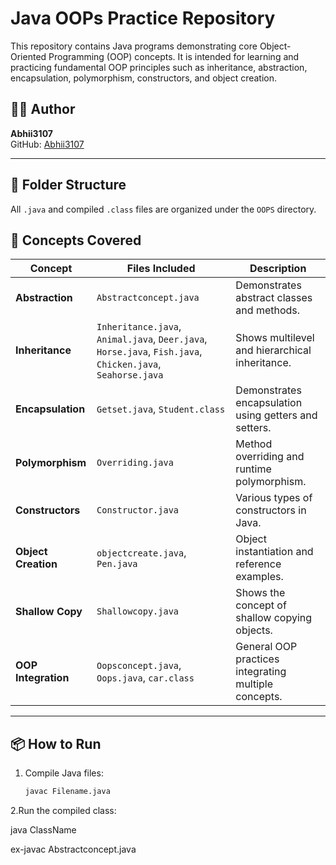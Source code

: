 # Java OOPs Practice Repository

This repository contains Java programs demonstrating core Object-Oriented Programming (OOP) concepts. It is intended for learning and practicing fundamental OOP principles such as inheritance, abstraction, encapsulation, polymorphism, constructors, and object creation.

## 🧑‍💻 Author
**Abhii3107**  
GitHub: [Abhii3107](https://github.com/Abhii3107)

---

## 📂 Folder Structure

All `.java` and compiled `.class` files are organized under the `OOPS` directory.

## 🚀 Concepts Covered

| Concept         | Files Included                                      | Description |
|----------------|------------------------------------------------------|-------------|
| **Abstraction**     | `Abstractconcept.java`                             | Demonstrates abstract classes and methods. |
| **Inheritance**     | `Inheritance.java`, `Animal.java`, `Deer.java`, `Horse.java`, `Fish.java`, `Chicken.java`, `Seahorse.java` | Shows multilevel and hierarchical inheritance. |
| **Encapsulation**   | `Getset.java`, `Student.class`                     | Demonstrates encapsulation using getters and setters. |
| **Polymorphism**    | `Overriding.java`                                  | Method overriding and runtime polymorphism. |
| **Constructors**    | `Constructor.java`                                 | Various types of constructors in Java. |
| **Object Creation** | `objectcreate.java`, `Pen.java`                    | Object instantiation and reference examples. |
| **Shallow Copy**    | `Shallowcopy.java`                                 | Shows the concept of shallow copying objects. |
| **OOP Integration** | `Oopsconcept.java`, `Oops.java`, `car.class`       | General OOP practices integrating multiple concepts. |

---

## 📦 How to Run

1. Compile Java files:
   ```bash
   javac Filename.java

2.Run the compiled class:

java ClassName

ex-javac Abstractconcept.java
